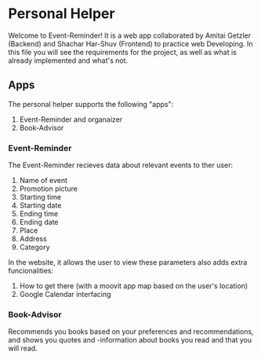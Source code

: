 # Personal Helper

Welcome to Event-Reminder! It is a web app collaborated by Amitai Getzler (Backend) and Shachar Har-Shuv (Frontend) to practice web Developing.
In this file you will see the requirements for the project, as well as what is already implemented and what's not. 

## Apps

The personal helper supports the following "apps": 
1. Event-Reminder and organaizer
2. Book-Advisor

### Event-Reminder

The Event-Reminder recieves data about relevant events to ther user:
  1. Name of event
  2. Promotion picture
  3. Starting time
  4. Starting date
  5. Ending time
  6. Ending date 
  7. Place
  8. Address
  9. Category

In the website, it allows the user to view these parameters also adds extra funcionalities:
  1. How to get there (with a moovit app map based on the user's location)
  2. Google Calendar interfacing

### Book-Advisor

Recommends you books based on your preferences and recommendations, and shows you quotes and 
-information about books you read and that you will read.
